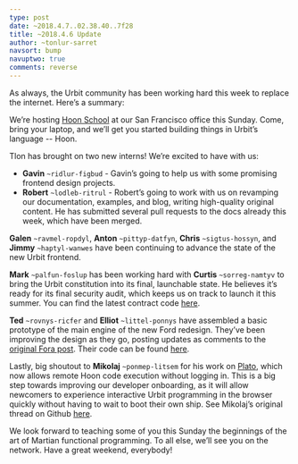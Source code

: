 ```yaml
---
type: post
date: ~2018.4.7..02.38.40..7f28
title: ~2018.4.6 Update
author: ~tonlur-sarret
navsort: bump
navuptwo: true
comments: reverse
---
```


As always, the Urbit community has been working hard this week to replace the internet. Here’s a summary: 

We’re hosting [Hoon School](https://www.meetup.com/urbit-sf/events/249019207/) at our San Francisco office this Sunday. Come, bring your laptop, and we’ll get you started building things in Urbit’s language -- Hoon. 

Tlon has brought on two new interns! We’re excited to have with us:

- **Gavin** `~ridlur-figbud` - Gavin’s going to help us with some promising frontend design projects.
- **Robert** `~lodleb-ritrul` - Robert’s going to work with us on revamping our documentation, examples, and blog, writing high-quality original content. He has submitted several pull requests to the docs already this week, which have been merged.

**Galen** `~ravmel-ropdyl`, **Anton** `~pittyp-datfyn`, **Chris** `~sigtus-hossyn`, and **Jimmy** `~haptyl-wanwes` have been continuing to advance the state of the new Urbit frontend.

**Mark** `~palfun-foslup` has been working hard with **Curtis** `~sorreg-namtyv` to bring the Urbit constitution into its final, launchable state. He believes it’s ready for its final security audit, which keeps us on track to launch it this summer. You can find the latest contract code [here](https://github.com/urbit/constitution).

**Ted** `~rovnys-ricfer` and **Elliot** `~littel-ponnys` have assembled a basic prototype of the main engine of the new Ford redesign. They’ve been improving the design as they go, posting updates as comments to the [original Fora post](https://fora.urbit.org/posts/~2018.3.15..04.24.35..a47f~/). Their code can be found [here](https://github.com/urbit/arvo/tree/ford-turbo). 

Lastly, big shoutout to **Mikolaj** `~ponmep-litsem` for his work on [Plato](http://plato.urbitetorbi.org:8080/plato.html), which now allows remote Hoon code execution without logging in. This is a big step towards improving our developer onboarding, as it will allow newcomers to experience interactive Urbit programming in the browser quickly without having to wait to boot their own ship. See Mikolaj’s original thread on Github [here](https://github.com/urbit/docs/issues/239).

We look forward to teaching some of you this Sunday the beginnings of the art of Martian functional programming. To all else, we’ll see you on the network. Have a great weekend, everybody!
